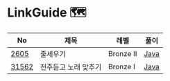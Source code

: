 # LinkGuide 🗺


| No | 제목 | 레벨 | 풀이 |
|----|------|------|--------|
| [2605](https://www.acmicpc.net/problem/2605) | 줄세우기 | Bronze II | [Java](https://github.com/hyeji111544/Algorithm/tree/main/DataStructures/problems/2605) |
| [31562](https://www.acmicpc.net/problem/31562) | 전주듣고 노래 맞추기 | Bronze I | [Java](https://github.com/hyeji111544/Algorithm/tree/main/DataStructures/problems/31562) |

